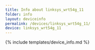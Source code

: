 ```yaml
---
title: Info about linksys_wrt54g_11
folder: info
layout: deviceinfo
permalink: /devices/linksys_wrt54g_11/
device: linksys_wrt54g_11
---
```

{% include templates/device_info.md %}
